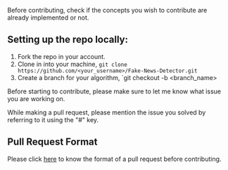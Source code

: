 Before contributing, check if the concepts you wish to contribute are already implemented or not.

## Setting up the repo locally:
1. Fork the repo in your account.
2. Clone in into your machine, `git clone https://github.com/<your_username>/Fake-News-Detector.git`
3. Create a branch for your algorithm, `git checkout -b <branch_name>

Before starting to contribute, please make sure to let me know what issue you are working on.

While making a pull request, please mention the issue you solved by referring to it using the "#" key.

## Pull Request Format
Please click [here](https://github.com/NJACKWinterOfCode/Fake-News-Detector/blob/master/Pull%20Request.png) to know the format of a pull request before contributing.
